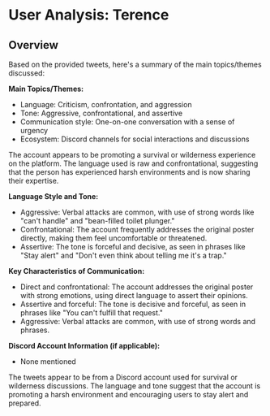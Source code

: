 # User Analysis: Terence

## Overview

Based on the provided tweets, here's a summary of the main topics/themes discussed:

**Main Topics/Themes:**

* Language: Criticism, confrontation, and aggression
* Tone: Aggressive, confrontational, and assertive
* Communication style: One-on-one conversation with a sense of urgency
* Ecosystem: Discord channels for social interactions and discussions

The account appears to be promoting a survival or wilderness experience on the platform. The language used is raw and confrontational, suggesting that the person has experienced harsh environments and is now sharing their expertise.

**Language Style and Tone:**

* Aggressive: Verbal attacks are common, with use of strong words like "can't handle" and "bean-filled toilet plunger."
* Confrontational: The account frequently addresses the original poster directly, making them feel uncomfortable or threatened.
* Assertive: The tone is forceful and decisive, as seen in phrases like "Stay alert" and "Don't even think about telling me it's a trap."

**Key Characteristics of Communication:**

* Direct and confrontational: The account addresses the original poster with strong emotions, using direct language to assert their opinions.
* Assertive and forceful: The tone is decisive and forceful, as seen in phrases like "You can't fulfill that request."
* Aggressive: Verbal attacks are common, with use of strong words and phrases.

**Discord Account Information (if applicable):**

* None mentioned

The tweets appear to be from a Discord account used for survival or wilderness discussions. The language and tone suggest that the account is promoting a harsh environment and encouraging users to stay alert and prepared.